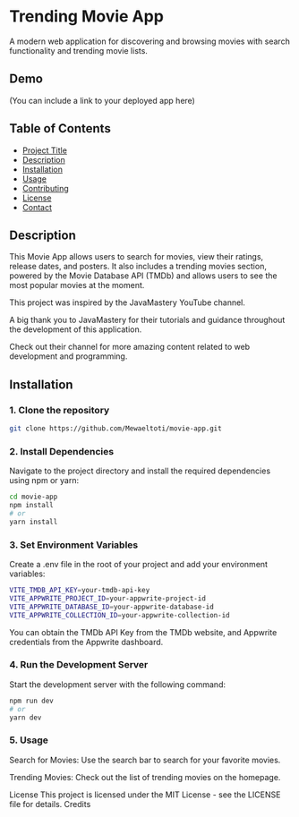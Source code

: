 # Trending Movie App

A modern web application for discovering and browsing movies with search functionality and trending movie lists.

## Demo
(You can include a link to your deployed app here)

## Table of Contents
- [Project Title](#project-title)
- [Description](#description)
- [Installation](#installation)
- [Usage](#usage)
- [Contributing](#contributing)
- [License](#license)
- [Contact](#contact)

## Description

This Movie App allows users to search for movies, view their ratings, release dates, and posters. It also includes a trending movies section, powered by the Movie Database API (TMDb) and allows users to see the most popular movies at the moment.

This project was inspired by the JavaMastery YouTube channel.

A big thank you to JavaMastery for their tutorials and guidance throughout the development of this application.

Check out their channel for more amazing content related to web development and programming.


## Installation

### 1. Clone the repository

```bash
git clone https://github.com/Mewaeltoti/movie-app.git
```
### 2. Install Dependencies
Navigate to the project directory and install the required dependencies using npm or yarn:
```bash
cd movie-app
npm install
# or
yarn install
```
### 3. Set Environment Variables
Create a .env file in the root of your project and add your environment variables:
```bash
VITE_TMDB_API_KEY=your-tmdb-api-key
VITE_APPWRITE_PROJECT_ID=your-appwrite-project-id
VITE_APPWRITE_DATABASE_ID=your-appwrite-database-id
VITE_APPWRITE_COLLECTION_ID=your-appwrite-collection-id
```
You can obtain the TMDb API Key from the TMDb website, and Appwrite credentials from the Appwrite dashboard.
### 4. Run the Development Server
Start the development server with the following command:
```bash
npm run dev
# or
yarn dev
```
### 5. Usage
Search for Movies: Use the search bar to search for your favorite movies.

Trending Movies: Check out the list of trending movies on the homepage.

License
This project is licensed under the MIT License - see the LICENSE file for details.
Credits

